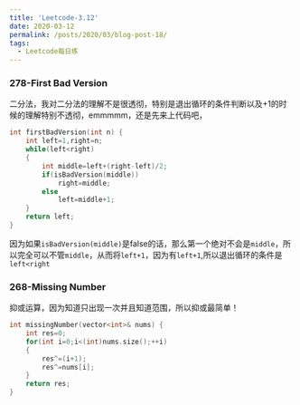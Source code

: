 ```yaml
---
title: 'Leetcode-3.12'
date: 2020-03-12
permalink: /posts/2020/03/blog-post-18/
tags:
  - Leetcode每日练
---
```



### 278-First Bad Version
二分法，我对二分法的理解不是很透彻，特别是退出循环的条件判断以及+1的时候的理解特别不透彻，emmmmm，还是先来上代码吧，

```c++
int firstBadVersion(int n) {
    int left=1,right=n;
    while(left<right)
    {
        int middle=left+(right-left)/2;
        if(isBadVersion(middle))
            right=middle;
        else
            left=middle+1;
    }
    return left;
}
```

因为如果`isBadVersion(middle)`是false的话，那么第一个绝对不会是`middle`，所以完全可以不管`middle`，从而将`left+1`，因为有`left+1`,所以退出循环的条件是`left<right`

### 268-Missing Number

抑或运算，因为知道只出现一次并且知道范围，所以抑或最简单！
```c++
int missingNumber(vector<int>& nums) {
    int res=0;
    for(int i=0;i<(int)nums.size();++i)
    {
        res^=(i+1);
        res^=nums[i];
    }
    return res;
}
```
